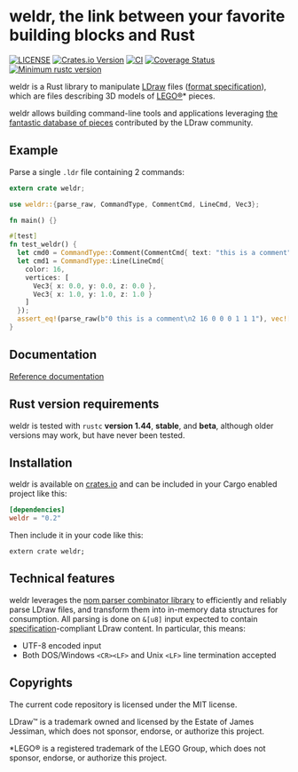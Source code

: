 # weldr, the link between your favorite building blocks and Rust

[![LICENSE](https://img.shields.io/badge/license-MIT-blue.svg)](LICENSE)
[![Crates.io Version](https://img.shields.io/crates/v/weldr.svg)](https://crates.io/crates/weldr)
[![CI](https://github.com/djeedai/weldr/workflows/CI/badge.svg?branch=main)](https://github.com/djeedai/weldr/actions?query=workflow%3ACI)
[![Coverage Status](https://coveralls.io/repos/github/djeedai/weldr/badge.svg?branch=main)](https://coveralls.io/github/djeedai/weldr?branch=main)
[![Minimum rustc version](https://img.shields.io/badge/rustc-1.44.0+-lightgray.svg)](#rust-version-requirements)

weldr is a Rust library to manipulate [LDraw](https://www.ldraw.org/) files ([format specification](https://www.ldraw.org/article/218.html)), which are files describing 3D models of [LEGO®](http://www.lego.com)* pieces.

weldr allows building command-line tools and applications leveraging [the fantastic database of pieces](https://www.ldraw.org/cgi-bin/ptlist.cgi) contributed by the LDraw community.

## Example

Parse a single `.ldr` file containing 2 commands:

```rust
extern crate weldr;

use weldr::{parse_raw, CommandType, CommentCmd, LineCmd, Vec3};

fn main() {}

#[test]
fn test_weldr() {
  let cmd0 = CommandType::Comment(CommentCmd{ text: "this is a comment".to_string() });
  let cmd1 = CommandType::Line(LineCmd{
    color: 16,
    vertices: [
      Vec3{ x: 0.0, y: 0.0, z: 0.0 },
      Vec3{ x: 1.0, y: 1.0, z: 1.0 }
    ]
  });
  assert_eq!(parse_raw(b"0 this is a comment\n2 16 0 0 0 1 1 1"), vec![cmd0, cmd1]);
}
```

## Documentation

[Reference documentation](https://docs.rs/weldr)

## Rust version requirements

weldr is tested with `rustc` **version 1.44**, **stable**, and **beta**, although older versions may work, but have never been tested.

## Installation

weldr is available on [crates.io](https://crates.io/crates/weldr) and can be included in your Cargo enabled project like this:

```toml
[dependencies]
weldr = "0.2"
```

Then include it in your code like this:

```rust,ignore
extern crate weldr;
```

## Technical features

weldr leverages the [nom parser combinator library](https://crates.io/crates/nom) to efficiently and reliably parse LDraw files, and transform them into in-memory data structures for consumption. All parsing is done on `&[u8]` input expected to contain [specification](https://www.ldraw.org/article/218.html)-compliant LDraw content. In particular, this means:

- UTF-8 encoded input
- Both DOS/Windows `<CR><LF>` and Unix `<LF>` line termination accepted

## Copyrights

The current code repository is licensed under the MIT license.

LDraw™ is a trademark owned and licensed by the Estate of James Jessiman, which does not sponsor, endorse, or authorize this project.

*LEGO® is a registered trademark of the LEGO Group, which does not sponsor, endorse, or authorize this project.
